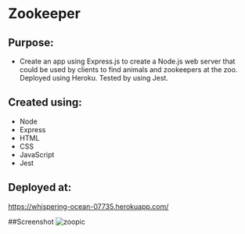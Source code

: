 # Zookeeper

## Purpose:
- Create an app using Express.js to create a Node.js web server that could be used by clients to find animals and zookeepers at the zoo. Deployed using Heroku. Tested by using Jest.

## Created using:
- Node
- Express
- HTML
- CSS
- JavaScript
- Jest

## Deployed at:

https://whispering-ocean-07735.herokuapp.com/

##Screenshot
![zoopic](https://user-images.githubusercontent.com/77703087/118895906-512df800-b8c4-11eb-9f55-4e62b74e0d73.PNG)
